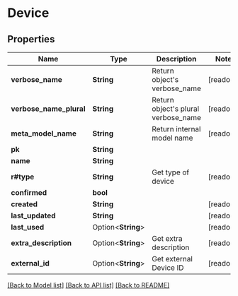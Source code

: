 # Device

## Properties

Name | Type | Description | Notes
------------ | ------------- | ------------- | -------------
**verbose_name** | **String** | Return object's verbose_name | [readonly]
**verbose_name_plural** | **String** | Return object's plural verbose_name | [readonly]
**meta_model_name** | **String** | Return internal model name | [readonly]
**pk** | **String** |  | 
**name** | **String** |  | 
**r#type** | **String** | Get type of device | [readonly]
**confirmed** | **bool** |  | 
**created** | **String** |  | [readonly]
**last_updated** | **String** |  | [readonly]
**last_used** | Option<**String**> |  | [readonly]
**extra_description** | Option<**String**> | Get extra description | [readonly]
**external_id** | Option<**String**> | Get external Device ID | [readonly]

[[Back to Model list]](../README.md#documentation-for-models) [[Back to API list]](../README.md#documentation-for-api-endpoints) [[Back to README]](../README.md)


